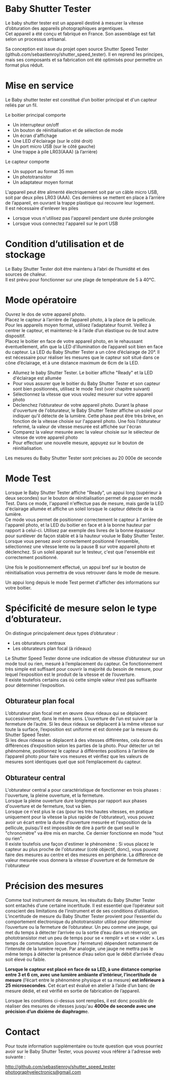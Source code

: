# Baby Shutter Tester

Le baby shutter tester est un appareil destiné à mesurer la vitesse d’obturation des appareils photographiques argentiques.  
Cet appareil a été conçu et fabriqué en France. Son assemblage est fait selon un processus artisanal.  

Sa conception est issue du projet open source Shutter Speed Tester (github.com/sebastienroy/shutter_speed_tester). Il en reprend les principes, mais ses composants et sa fabrication ont été optimisés pour permettre un format plus réduit.

# Mise en service

Le Baby shutter tester est constitué d’un boitier principal et d'un capteur reliés par un fil.  

Le boitier principal comporte  
- Un interrupteur on/off
- Un bouton de réinitialisation et de sélection de mode
- Un écran d'affichage
- Une LED d'éclairage (sur le côté droit)
- Un port micro USB (sur le côté gauche)
- Une trappe à pile LR03(AAA) (à l’arrière)  
  
Le capteur comporte 
- Un support au format 35 mm
- Un phototransistor
- Un adaptateur moyen format

L'appareil peut être alimenté électriquement soit par un câble micro USB, soit par deux piles LR03 (AAA). Ces dernières se mettent en place à l’arrière de l’appareil, en ouvrant la trappe plastique qui recouvre leur logement.  
Il est nécessaire d'enlever les piles  
- Lorsque vous n'utilisez pas l'appareil pendant une durée prolongée
- Lorsque vous connectez l'appareil sur le port USB  
  
# Condition d’utilisation et de stockage  

Le Baby Shutter Tester doit être maintenu à l’abri de l’humidité et des sources de chaleur.  
Il est prévu pour fonctionner sur une plage de température de 5 à 40°C.

# Mode opératoire

Ouvrez le dos de votre appareil photo.  
Placez le capteur à l’arrière de l’appareil photo, à la place de la pellicule. Pour les appareils moyen format, utilisez l’adaptateur fournit. Veillez à centrer le capteur, et maintenez-le à l’aide d’un élastique ou de tout autre dispositif.  
Placez le boitier en face de votre appareil photo, en le rehaussant éventuellement, afin que la LED d’illumination de l’appareil soit bien en face du capteur. La LED du Baby Shutter Tester a un cône d’éclairage de 20°. Il est nécessaire pour réaliser les mesures que le capteur soit situé dans ce cône d’éclairage, et à une distance maximum de 6cm de la LED.  
- Allumez le baby Shutter Tester. Le boitier affiche "Ready" et la LED d'éclairage est allumée
- Pour vous assurer que le boitier du Baby Shutter Tester et son capteur sont bien positionnés, utilisez le mode Test (voir chapitre suivant)
- Sélectionnez la vitesse que vous voulez mesurer sur votre appareil photo
- Déclenchez l’obturateur de votre appareil photo. Durant la phase d'ouverture de l'obturateur, le Baby Shutter Tester affiche un soleil pour indiquer qu'il détecte de la lumière. Cette phase peut être très brève, en fonction de la vitesse choisie sur l'appareil photo. Une fois l'obturateur refermé, la valeur de vitesse mesurée est affichée sur l'écran
- Comparez la valeur mesurée avec la valeur choisie sur le sélecteur de vitesse de votre appareil photo
- Pour effectuer une nouvelle mesure, appuyez sur le bouton de réinitialisation.

Les mesures du Baby Shutter Tester sont précises au 20 000e de seconde

# Mode Test

Lorsque le Baby Shutter Tester affiche "Ready", un appui long (supérieur à deux secondes) sur le bouton de réinitialisation permet de passer en mode Test.
Dans ce mode, l'appareil n'effectue pas de mesure, mais garde la LED d'éclairage allumée et affiche un soleil lorsque le capteur détecte de la lumière.  
Ce mode vous permet de positionner correctement le capteur à l'arrière de l'appareil photo, et la LED du boitier en face et à la bonne hauteur par rapport à celui-ci. Utilisez par exemple des livres de la bonne épaisseur pour surélever de façon stable et à la hauteur voulue le Baby Shutter Tester.  
Lorsque vous pensez avoir correctement positionné l'ensemble, sélectionnez une vitesse lente ou la pause B sur votre appareil photo et déclenchez. Si un soleil apparait sur le testeur, c'est que l'ensemble est correctement positionné.

Une fois le positionnement effectué, un appui bref sur le bouton de réinitialisation vous permettra de vous retrouver dans le mode de mesure.

Un appui long depuis le mode Test permet d'afficher des informations sur votre boitier.

# Spécificité de mesure selon le type d’obturateur.

On distingue principalement deux types d’obturateur :  
- Les obturateurs centraux
- Les obturateurs plan focal (à rideaux)  

Le Shutter Speed Tester donne une indication de vitesse d’obturateur sur un mode tout ou rien, mesuré à l’emplacement du capteur. Ce fonctionnement très simple est suffisant pour couvrir la majorité du besoin de mesure, pour lequel l’exposition est le produit de la vitesse et de l’ouverture.  
Il existe toutefois certains cas où cette simple valeur n’est pas suffisante pour déterminer l’exposition.  
## Obturateur plan focal
L’obturateur plan focal met en œuvre deux rideaux qui se déplacent successivement, dans le même sens. L’ouverture de l’un est suivie par la fermeture de l’autre. Si les deux rideaux se déplacent à la même vitesse sur toute la surface, l’exposition est uniforme et est donnée par la mesure du Shutter Speed Tester.  
Si les deux rideaux se déplacent à des vitesses différentes, cela donne des différences d’exposition selon les parties de la photo. Pour détecter un tel phénomène, positionnez le capteur à différentes positions à l’arrière de l’appareil photo pour faire vos mesures et vérifiez que les valeurs de mesures sont identiques quel que soit l’emplacement du capteur.  
## Obturateur central
L'obturateur central a pour caractéristique de fonctionner en trois phases : l'ouverture, la pleine ouverture, et la fermeture.  
Lorsque la pleine ouverture dure longtemps par rapport aux phases d'ouverture et de fermeture, tout va bien.  
Lorsque ce n'est plus le cas (pour les très hautes vitesses, en pratique uniquement pour la vitesse la plus rapide de l'obturateur), vous pouvez avoir un écart entre la durée d'ouverture mesurée et l'exposition de la pellicule, puisqu'il est impossible de dire à partir de quel seuil le "chronomètre" va être mis en marche. Ce dernier fonctionne en mode "tout ou rien".  
Il existe toutefois une façon d'estimer le phénomène : Si vous placez le capteur au plus proche de l'obturateur (coté objectif, donc), vous pouvez faire des mesures au centre et des mesures en périphérie. La différence de valeur mesurée vous donnera la vitesse d'ouverture et de fermeture de l'obturateur

# Précision des mesures

Comme tout instrument de mesure, les résultats du Baby Shutter Tester sont entachés d’une certaine incertitude. Il est essentiel que l’opérateur soit conscient des limitations de l’instrument et de ses conditions d’utilisation.  
L’incertitude de mesure du Baby Shutter Tester provient pour l’essentiel du comportement électronique du phototransistor utilisé pour déterminer l’ouverture ou la fermeture de l’obturateur. Un peu comme une jauge, qui met du temps à détecter l’arrivée ou la sortie d’eau dans un réservoir, un phototransistor met un peu de temps pour se « remplir » et se « vider ». Les temps de commutation (ouverture / fermeture) dépendent notamment de l’intensité de la lumière reçue. Par analogie, une jauge ne mettra pas le même temps à détecter la présence d’eau selon que le débit d’arrivée d’eau soit élevé ou faible. 

**Lorsque le capteur est placé en face de sa LED, à une distance comprise entre 3 et 6 cm, avec une lumière ambiante d’intérieur, l’incertitude de mesure** (l’écart entre le phénomène physique et sa mesure) **est inférieure à 25 microsecondes**. Cet écart est évalué en atelier à l’aide d’un banc de mesure dédié, et est vérifié en sortie de fabrication de l’appareil.  

Lorsque les conditions ci-dessus sont remplies, il est donc possible de réaliser des mesures de vitesses jusqu'au **4000e de seconde avec une précision d’un dixième de diaphragm**e.  


# Contact

Pour toute information supplémentaire ou toute question que vous pourriez avoir sur le Baby Shutter Tester, vous pouvez vous référer à l'adresse web suivante :  

http://github.com/sebastienroy/shutter_speed_tester  
[photographyelectronics@gmail.com](mailto:photographyelectronics@gmail.com)

